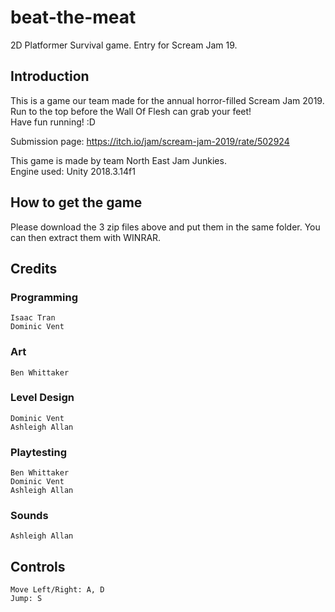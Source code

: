 # beat-the-meat
2D Platformer Survival game. Entry for Scream Jam 19.

## Introduction

This is a game our team made for the annual horror-filled Scream Jam 2019. <br>
Run to the top before the Wall Of Flesh can grab your feet!<br>
Have fun running! :D<br>

Submission page: https://itch.io/jam/scream-jam-2019/rate/502924 <br>

This game is made by team North East Jam Junkies. <br>
Engine used: Unity 2018.3.14f1 <br>

## How to get the game
Please download the 3 zip files above and put them in the same folder. You can then extract them with WINRAR.

## Credits

### Programming <br>
	Isaac Tran 
	Dominic Vent 

### Art <br>
	Ben Whittaker 

### Level Design <br>
	Dominic Vent 
	Ashleigh Allan 

### Playtesting <br>
	Ben Whittaker 
	Dominic Vent 
	Ashleigh Allan 

### Sounds <br>
	Ashleigh Allan 

## Controls <br>
	Move Left/Right: A, D 
	Jump: S
